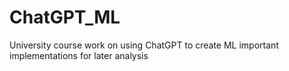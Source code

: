 # ChatGPT_ML
University course work on using ChatGPT to create ML important implementations for later analysis
